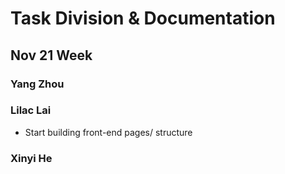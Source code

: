 # Task Division & Documentation
## Nov 21 Week
### Yang Zhou
### Lilac Lai
- Start building front-end pages/ structure
### Xinyi He

